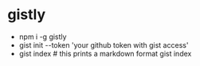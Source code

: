 # gistly

- npm i -g gistly
- gist init --token 'your github token with gist access'
- gist index # this prints a markdown format gist index
